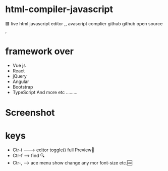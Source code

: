 # html-compiler-javascript
🟥 
live html javascript editor ,, avascript complier github github open source ,

# framework over
 * Vue js
* React
 * jQuery
* Angular
* Bootstrap
* TypeScript
 And more etc .........
# Screenshot

# keys
 * Ctr-i ---> editor  toggle() full Preview💯
  * Ctr-f --> find 🔍
 * Ctr-, --> ace menu show change any mor font-size etc.🆕


